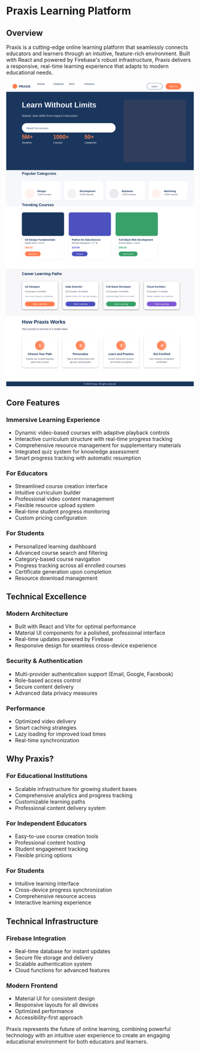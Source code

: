 # Praxis Learning Platform

## Overview
Praxis is a cutting-edge online learning platform that seamlessly connects educators and learners through an intuitive, feature-rich environment. Built with React and powered by Firebase's robust infrastructure, Praxis delivers a responsive, real-time learning experience that adapts to modern educational needs.

![alt text](src/assets/praxis-homepage.svg "logo")
## Core Features

### Immersive Learning Experience
- Dynamic video-based courses with adaptive playback controls
- Interactive curriculum structure with real-time progress tracking
- Comprehensive resource management for supplementary materials
- Integrated quiz system for knowledge assessment
- Smart progress tracking with automatic resumption

### For Educators
- Streamlined course creation interface
- Intuitive curriculum builder
- Professional video content management
- Flexible resource upload system
- Real-time student progress monitoring
- Custom pricing configuration

### For Students
- Personalized learning dashboard
- Advanced course search and filtering
- Category-based course navigation
- Progress tracking across all enrolled courses
- Certificate generation upon completion
- Resource download management

## Technical Excellence

### Modern Architecture
- Built with React and Vite for optimal performance
- Material UI components for a polished, professional interface
- Real-time updates powered by Firebase
- Responsive design for seamless cross-device experience

### Security & Authentication
- Multi-provider authentication support (Email, Google, Facebook)
- Role-based access control
- Secure content delivery
- Advanced data privacy measures

### Performance
- Optimized video delivery
- Smart caching strategies
- Lazy loading for improved load times
- Real-time synchronization

## Why Praxis?

### For Educational Institutions
- Scalable infrastructure for growing student bases
- Comprehensive analytics and progress tracking
- Customizable learning paths
- Professional content delivery system

### For Independent Educators
- Easy-to-use course creation tools
- Professional content hosting
- Student engagement tracking
- Flexible pricing options

### For Students
- Intuitive learning interface
- Cross-device progress synchronization
- Comprehensive resource access
- Interactive learning experience

## Technical Infrastructure

### Firebase Integration
- Real-time database for instant updates
- Secure file storage and delivery
- Scalable authentication system
- Cloud functions for advanced features

### Modern Frontend
- Material UI for consistent design
- Responsive layouts for all devices
- Optimized performance
- Accessibility-first approach

Praxis represents the future of online learning, combining powerful technology with an intuitive user experience to create an engaging educational environment for both educators and learners.